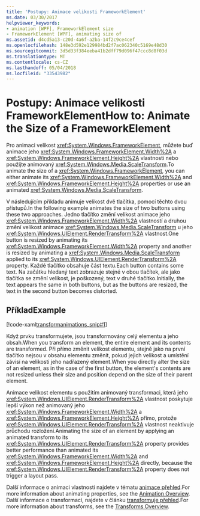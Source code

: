 ```yaml
---
title: 'Postupy: Animace velikosti FrameworkElement'
ms.date: 03/30/2017
helpviewer_keywords:
- animation [WPF], FrameworkElement size
- FrameworkElement [WPF], animating size of
ms.assetid: d4cd5a13-c20d-4a6f-a2ba-14f2c9ce4cef
ms.openlocfilehash: 148e3d592e129984bd2f7ac062340c5169e48d30
ms.sourcegitcommit: 3d5d33f384eeba41b2dff79d096f47ccc8d8f03d
ms.translationtype: MT
ms.contentlocale: cs-CZ
ms.lasthandoff: 05/04/2018
ms.locfileid: "33543982"
---
```

# <a name="how-to-animate-the-size-of-a-frameworkelement"></a><span data-ttu-id="0818f-102">Postupy: Animace velikosti FrameworkElement</span><span class="sxs-lookup"><span data-stu-id="0818f-102">How to: Animate the Size of a FrameworkElement</span></span>
<span data-ttu-id="0818f-103">Pro animaci velikost <xref:System.Windows.FrameworkElement>, můžete buď animace jeho <xref:System.Windows.FrameworkElement.Width%2A> a <xref:System.Windows.FrameworkElement.Height%2A> vlastnosti nebo použijte animovaný <xref:System.Windows.Media.ScaleTransform>.</span><span class="sxs-lookup"><span data-stu-id="0818f-103">To animate the size of a <xref:System.Windows.FrameworkElement>, you can either animate its <xref:System.Windows.FrameworkElement.Width%2A> and <xref:System.Windows.FrameworkElement.Height%2A> properties or use an animated <xref:System.Windows.Media.ScaleTransform>.</span></span>  
  
 <span data-ttu-id="0818f-104">V následujícím příkladu animuje velikost dvě tlačítka, pomocí těchto dvou přístupů.</span><span class="sxs-lookup"><span data-stu-id="0818f-104">In the following example animates the size of two buttons using these two approaches.</span></span> <span data-ttu-id="0818f-105">Jedno tlačítko změní velikost animace jeho <xref:System.Windows.FrameworkElement.Width%2A> vlastností a druhou změní velikost animace <xref:System.Windows.Media.ScaleTransform> u jeho <xref:System.Windows.UIElement.RenderTransform%2A> vlastnost.</span><span class="sxs-lookup"><span data-stu-id="0818f-105">One button is resized by animating its <xref:System.Windows.FrameworkElement.Width%2A> property and another is resized by animating a <xref:System.Windows.Media.ScaleTransform> applied to its <xref:System.Windows.UIElement.RenderTransform%2A> property.</span></span> <span data-ttu-id="0818f-106">Každé tlačítko obsahuje část textu.</span><span class="sxs-lookup"><span data-stu-id="0818f-106">Each button contains some text.</span></span> <span data-ttu-id="0818f-107">Na začátku hledaný text zobrazuje stejné v obou tlačítek, ale jako tlačítka se změní velikost, je poškozený, text v druhé tlačítko.</span><span class="sxs-lookup"><span data-stu-id="0818f-107">Initially, the text appears the same in both buttons, but as the buttons are resized, the text in the second button becomes distorted.</span></span>  
  
## <a name="example"></a><span data-ttu-id="0818f-108">Příklad</span><span class="sxs-lookup"><span data-stu-id="0818f-108">Example</span></span>  
 [!code-xaml[transformanimations_snip#1](../../../../samples/snippets/xaml/VS_Snippets_Wpf/transformanimations_snip/XAML/AnimatingSizeExample.xaml#1)]  
  
 <span data-ttu-id="0818f-109">Když prvku transformujete, jsou transformovány celý elementu a jeho obsah.</span><span class="sxs-lookup"><span data-stu-id="0818f-109">When you transform an element, the entire element and its contents are transformed.</span></span> <span data-ttu-id="0818f-110">Při přímo změnit velikost elementu, stejně jako na první tlačítko nejsou v obsahu elementu změnit, pokud jejich velikost a umístění závisí na velikosti jeho nadřazený element.</span><span class="sxs-lookup"><span data-stu-id="0818f-110">When you directly alter the size of an element, as in the case of the first button, the element's contents are not resized unless their size and position depend on the size of their parent element.</span></span>  
  
 <span data-ttu-id="0818f-111">Animace velikost elementu s použitím animovaný transformaci, která jeho <xref:System.Windows.UIElement.RenderTransform%2A> vlastnost poskytuje lepší výkon než animovaný jeho <xref:System.Windows.FrameworkElement.Width%2A> a <xref:System.Windows.FrameworkElement.Height%2A> přímo, protože <xref:System.Windows.UIElement.RenderTransform%2A> vlastnost neaktivuje průchodu rozložení.</span><span class="sxs-lookup"><span data-stu-id="0818f-111">Animating the size of an element by applying an animated transform to its <xref:System.Windows.UIElement.RenderTransform%2A> property provides better performance than animated its <xref:System.Windows.FrameworkElement.Width%2A> and <xref:System.Windows.FrameworkElement.Height%2A> directly, because the <xref:System.Windows.UIElement.RenderTransform%2A> property does not trigger a layout pass.</span></span>  
  
 <span data-ttu-id="0818f-112">Další informace o animaci vlastnosti najdete v tématu [animace přehled](../../../../docs/framework/wpf/graphics-multimedia/animation-overview.md).</span><span class="sxs-lookup"><span data-stu-id="0818f-112">For more information about animating properties, see the [Animation Overview](../../../../docs/framework/wpf/graphics-multimedia/animation-overview.md).</span></span> <span data-ttu-id="0818f-113">Další informace o transformací, najdete v článku [transformuje přehled](../../../../docs/framework/wpf/graphics-multimedia/transforms-overview.md).</span><span class="sxs-lookup"><span data-stu-id="0818f-113">For more information about transforms, see the [Transforms Overview](../../../../docs/framework/wpf/graphics-multimedia/transforms-overview.md).</span></span>

